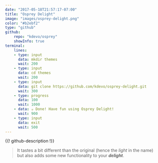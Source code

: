 ```yaml
---
date: "2017-05-18T21:57:17-07:00"
title: "Osprey Delight"
image: "images/osprey-delight.png"
color: "#b2ebf2"
type: "github"
github:
    repo: "kdevo/osprey"
    showInfo: true
terminal:
    lines:
    - type: input
      data: mkdir themes
      wait: 200
    - type: input
      data: cd themes
      wait: 200
    - type: input
      data: git clone https://github.com/kdevo/osprey-delight.git
      wait: 300
    - type: progress
      data: 100
      wait: 1000
    - data: ☕ Done! Have fun using Osprey Delight!
      wait: 900
    - type: input
      data: exit
      wait: 500
---
```


{{! github-description !}}

> It tastes a bit different than the original (hence the *light* in the name) but also adds some new functionality to your ***delight***.